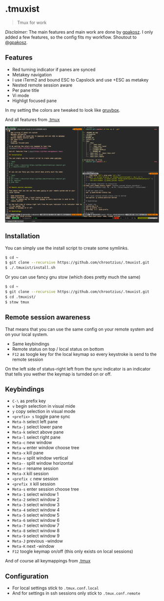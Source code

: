 # .tmuxist

> Tmux for work

*Disclaimer:* The main features and main work are done by
[gpakosz](https://github.com/gpakosz/.tmux). I only added a few features, so the
config fits my workflow.
Shoutout to [@gpakosz](https://twitter.com/gpakosz).

## Features

- Red turning indicator if panes are synced
- Metakey navigation
 - I use iTerm2 and bound ESC to Capslock and use +ESC as metakey
- Nested remote session aware
- Per pane title
- Vi mode
- Highligt focused pane

In my setting the colors are tweaked to look like
[gruvbox](https://github.com/morhetz/gruvbox).

And all features from [.tmux](https://github.com/gpakosz/.tmux)

![Screenshot](screenshot.png)

## Installation

You can simply use the install script to create some symlinks.

```bash
$ cd ~
$ git clone --recursive https://github.com/chrootzius/.tmuxist.git
$ ./.tmuxist/install.sh
```

Or you can use fancy gnu stow (which does pretty much the same)

```bash
$ cd ~
$ git clone --recursive https://github.com/chrootzius/.tmuxist.git
$ cd .tmuxist/
$ stow tmux
```

## Remote session awareness

That means that you can use the same config on your remote system and on your 
local system.

- Same keybindings
- Remote status on top / local status on bottom
- `F12` as toogle key for the local keymap so every keystroke is send to the
  remote session

On the left side of status-right left from the sync indicator is an indicator 
that tells you wether the keymap is turnded on or off.

## Keybindings

 - `C-\` as prefix key
 - `v` begin selection in visual mide
 - `y` copy selection in visual mode
 - `<prefix> s` toggle pane sync
 - `Meta-h` select left pane
 - `Meta-j` select lower pane
 - `Meta-k` select above pane
 - `Meta-l` select right pane
 - `Meta-c` new window
 - `Meta-w` enter window choose tree
 - `Meta-x` kill pane
 - `Meta-v` split window vertical
 - `Meta--` split window horizontal
 - `Meta-r` rename session
 - `Meta-X` kill session
 - `<prefix c` new session
 - `<prefix X` kill session
 - `Meta-s` enter session choose tree
 - `Meta-1` select window 1
 - `Meta-2` select window 2
 - `Meta-3` select window 3
 - `Meta-4` select window 4
 - `Meta-5` select window 5
 - `Meta-6` select window 6
 - `Meta-7` select window 7
 - `Meta-8` select window 8
 - `Meta-9` select window 9
 - `Meta-J` previous -window
 - `Meta-K` next -window
 - `F12` toogle keymap on/off (this only exists on local sessions)

And of course all keymappings from [.tmux](https://github.com/gpakosz/.tmux)

## Configuration

- For local settings stick to `.tmux.conf.local`
- And for settings in ssh sessions only stick to `.tmux.conf.remote`

